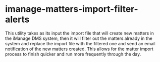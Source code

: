 # imanage-matters-import-filter-alerts
This utility takes as its input the import file that will create new matters in the iManage DMS system, then it will filter out the matters already in the system and replace the import file with the filtered one and send an email notification of the new matters created.  This allows for the matter import process to finish quicker and run more frequently through the day.
